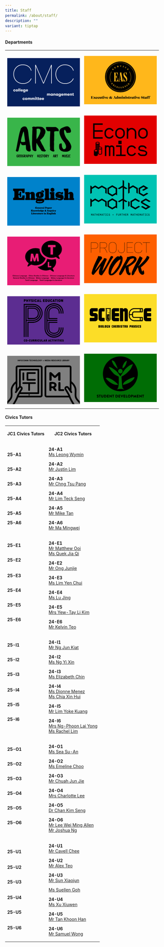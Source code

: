 ```yaml
---
title: Staff
permalink: /about/staff/
description: ""
variant: tiptap
---
```

<h4><strong>Departments</strong></h4>
<table style="minWidth: 50px">
<colgroup>
<col>
<col>
</colgroup>
<tbody>
<tr>
<th rowspan="1" colspan="1">
<p></p><a class="isomer-image-wrapper" href="/about/staff/cmc/"><img style="width: 100%" height="auto" width="100%" alt="" src="/images/About/Dept01_CMC.png"></a>
</th>
<th rowspan="1" colspan="1">
<p></p><a class="isomer-image-wrapper" href="/about/staff/eas"><img style="width: 100%" height="auto" width="100%" alt="" src="/images/About/Dept02_EAS.png"></a>
<p></p>
</th>
</tr>
<tr>
<td rowspan="1" colspan="1">
<p></p><a class="isomer-image-wrapper" href="/about/staff/arts/"><img style="width: 100%" height="auto" width="100%" alt="" src="/images/About/Dept06_Arts.png"></a>
</td>
<td rowspan="1" colspan="1">
<p></p><a class="isomer-image-wrapper" href="/about/staff/econs/"><img style="width: 100%" height="auto" width="100%" alt="" src="/images/About/Dept07_Econs.png"></a>
<p></p>
</td>
</tr>
<tr>
<td rowspan="1" colspan="1">
<p></p><a class="isomer-image-wrapper" href="/about/staff/english/"><img style="width: 100%" height="auto" width="100%" alt="" src="/images/About/Dept03_English.png"></a>
</td>
<td rowspan="1" colspan="1">
<p></p><a class="isomer-image-wrapper" href="/about/staff/maths/"><img style="width: 100%" height="auto" width="100%" alt="" src="/images/About/Dept08_Math.png"></a>
<p></p>
</td>
</tr>
<tr>
<td rowspan="1" colspan="1">
<p></p><a class="isomer-image-wrapper" href="/about/staff/mtl/"><img style="width: 100%" height="auto" width="100%" alt="" src="/images/About/Dept05_MTL.png"></a>
</td>
<td rowspan="1" colspan="1">
<p></p><a class="isomer-image-wrapper" href="/about/staff/pw/"><img style="width: 100%" height="auto" width="100%" alt="" src="/images/About/Dept04_PW.png"></a>
<p></p>
</td>
</tr>
<tr>
<td rowspan="1" colspan="1">
<p></p><a class="isomer-image-wrapper" href="/about/staff/pe/"><img style="width: 100%" height="auto" width="100%" alt="" src="/images/About/Dept10_PE.png"></a>
</td>
<td rowspan="1" colspan="1">
<p></p><a class="isomer-image-wrapper" href="/about/staff/science/"><img style="width: 100%" height="auto" width="100%" alt="" src="/images/About/Dept09_Science.png"></a>
<p></p>
</td>
</tr>
<tr>
<td rowspan="1" colspan="1">
<p></p><a class="isomer-image-wrapper" href="/about/staff/ict/"><img style="width: 100%" height="auto" width="100%" alt="" src="/images/About/Dept11_ICTMRL.png"></a>
</td>
<td rowspan="1" colspan="1">
<p></p><a class="isomer-image-wrapper" href="/about/staff/sd/"><img style="width: 100%" height="auto" width="100%" alt="" src="/images/About/Dept12_SD.png"></a>
<p></p>
</td>
</tr>
</tbody>
</table>
<p></p>
<h4><strong>Civics Tutors</strong></h4>
<p></p>
<table style="minWidth: 50px">
<colgroup>
<col>
<col>
</colgroup>
<tbody>
<tr>
<th rowspan="1" colspan="1">
<p>JC1 Civics Tutors</p>
</th>
<th rowspan="1" colspan="1">
<p>JC2 Civics Tutors</p>
</th>
</tr>
<tr>
<td rowspan="1" colspan="1">
<p><strong>25-A1</strong> 
<br>
</p>
<p>
<br><strong>25-A2</strong> 
<br>
</p>
<p>
<br><strong>25-A3</strong> 
<br>
</p>
<p>
<br><strong>25-A4</strong> 
<br>
</p>
<p>
<br><strong>25-A5</strong> 
<br>
</p>
<p></p>
<p><strong>25-A6</strong>
</p>
<p></p>
</td>
<td rowspan="1" colspan="1">
<p><strong>24-A1</strong> 
<br><a href="https://www.eunoiajc.moe.edu.sg/about/staff/arts/ms-leong-wymin/" rel="noopener noreferrer nofollow" target="_blank">Ms Leong Wymin</a>
</p>
<p></p>
<p><strong>24-A2</strong> 
<br><a href="https://www.eunoiajc.moe.edu.sg/about/staff/science/mr-justin-lim/" rel="noopener noreferrer nofollow" target="_blank">Mr Justin Lim</a>
</p>
<p></p>
<p><strong>24-A3</strong> 
<br><a href="https://www.eunoiajc.moe.edu.sg/about/staff/mtl/mr-chng-tsu-pang/" rel="noopener noreferrer nofollow" target="_blank">Mr Chng Tsu Pang</a>
</p>
<p></p>
<p><strong>24-A4</strong> 
<br><a href="/about/staff/science/mr-lim-teck-seng/" rel="noopener noreferrer nofollow" target="_blank">Mr Lim Teck Seng</a>
</p>
<p></p>
<p><strong>24-A5</strong> 
<br><a href="mailto:mike.tan@ejc.edu.sg" rel="noopener nofollow" target="_blank">Mr Mike Tan</a>
</p>
<p></p>
<p><strong>24-A6</strong> 
<br><a href="https://www.eunoiajc.moe.edu.sg/about/staff/econs/mr-ma-mingwei/" rel="noopener noreferrer nofollow" target="_blank">Mr Ma Mingwei</a>
</p>
</td>
</tr>
<tr>
<td rowspan="1" colspan="1">
<p></p>
<p><strong>25-E1</strong> 
<br>
</p>
<p>
<br><strong>25-E2</strong> 
<br>
<br>
<br><strong>25-E3 </strong>
<br>
</p>
<p>
<br><strong>25-E4 </strong>
<br>
</p>
<p>
<br><strong>25-E5 </strong>
<br>
</p>
<p>
<br><strong>25-E6 </strong>
<br>
<br>
</p>
</td>
<td rowspan="1" colspan="1">
<p></p>
<p><strong>24-E1</strong> 
<br><a href="mailto:matthew.ooi@ejc.edu.sg" rel="noopener nofollow" target="_blank">Mr Matthew Ooi</a>
<br><a href="https://www.eunoiajc.moe.edu.sg/about/staff/arts/ms-quek-jia-qi/" rel="noopener noreferrer nofollow" target="_blank">Ms Quek Jia Qi</a>
</p>
<p></p>
<p><strong>24-E2</strong> 
<br><a href="mailto:ong.junjie@ejc.edu.sg" rel="noopener nofollow" target="_blank">Mr Ong Junjie</a>
</p>
<p></p>
<p><strong>24-E3</strong> 
<br><a href="https://www.eunoiajc.moe.edu.sg/about/staff/maths/ms-lim-yen-chui/" rel="noopener noreferrer nofollow" target="_blank">Ms Lim Yen Chui</a>
</p>
<p></p>
<p><strong>24-E4</strong> 
<br><a href="https://www.eunoiajc.moe.edu.sg/about/staff/mtl/ms-lu-jing/" rel="noopener noreferrer nofollow" target="_blank">Ms Lu Jing</a>
</p>
<p></p>
<p><strong>24-E5</strong> 
<br><a href="https://www.eunoiajc.moe.edu.sg/about/staff/science/mrs-yew-tay-li-kim/" rel="noopener noreferrer nofollow" target="_blank">Mrs Yew-Tay Li Kim</a>
</p>
<p></p>
<p><strong>24-E6</strong> 
<br><a href="https://www.eunoiajc.moe.edu.sg/about/staff/econs/mr-kelvin-teo/" rel="noopener noreferrer nofollow" target="_blank">Mr Kelvin Teo</a>
</p>
</td>
</tr>
<tr>
<td rowspan="1" colspan="1">
<p></p>
<p><strong>25-I1</strong> 
<br>
</p>
<p>
<br><strong>25-I2</strong> 
<br>
</p>
<p>
<br><strong>25-I3<br></strong>
<br>
<br><strong>25-I4<br></strong>
</p>
<p>
<br><strong>25-I5<br></strong>
</p>
<p>
<br><strong>25-I6</strong>
</p>
<p>
<br>
</p>
</td>
<td rowspan="1" colspan="1">
<p></p>
<p><strong>24-I1</strong> 
<br><a href="https://www.eunoiajc.moe.edu.sg/about/staff/pe/mr-ng-jun-kiat/" rel="noopener noreferrer nofollow" target="_blank">Mr Ng Jun Kiat</a>
</p>
<p></p>
<p><strong>24-I2</strong> 
<br><a href="https://www.eunoiajc.moe.edu.sg/about/staff/maths/ms-ng-yixin/" rel="noopener noreferrer nofollow" target="_blank">Ms Ng Yi Xin</a>
</p>
<p></p>
<p><strong>24-I3</strong> 
<br><a href="https://www.eunoiajc.moe.edu.sg/about/staff/econs/ms-elizabeth-chin/" rel="noopener noreferrer nofollow" target="_blank">Ms Elizabeth Chin</a>
</p>
<p></p>
<p><strong>24-I4</strong> 
<br><a href="mailto:dionne.menez@ejc.edu.sg" rel="noopener nofollow" target="_blank">Ms Dionne Menez</a>
<br><a href="https://www.eunoiajc.moe.edu.sg/about/staff/science/ms-chia-xin-hui/" rel="noopener noreferrer nofollow" target="_blank">Ms Chia Xin Hui</a>
</p>
<p></p>
<p><strong>24-I5</strong> 
<br><a href="https://www.eunoiajc.moe.edu.sg/staff/mathematics/mr-lim-yoke-kuang/" rel="noopener noreferrer nofollow" target="_blank">Mr Lim Yoke Kuang</a>
</p>
<p></p>
<p><strong>24-I6</strong> 
<br><a href="https://www.eunoiajc.moe.edu.sg/about/staff/maths/mrs-ng-phoon-lai-yong/" rel="noopener noreferrer nofollow" target="_blank">Mrs Ng-Phoon Lai Yong</a>
<br><a href="mailto:rachel.lim@ejc.edu.sg" rel="noopener nofollow" target="_blank">Ms Rachel Lim</a>
</p>
</td>
</tr>
<tr>
<td rowspan="1" colspan="1">
<p></p>
<p><strong>25-O1</strong> 
<br>
</p>
<p>
<br><strong>25-O2</strong>
</p>
<p></p>
<p>
<br><strong>25-O3</strong> 
<br>
</p>
<p>
<br><strong>25-O4</strong> 
<br>
</p>
<p>
<br><strong>25-O5</strong> 
<br>
</p>
<p>
<br><strong>25-O6</strong> 
<br>
<br>
</p>
</td>
<td rowspan="1" colspan="1">
<p></p>
<p><strong>24-O1</strong> 
<br><a href="https://www.eunoiajc.moe.edu.sg/about/staff/arts/ms-sea-su-an/" rel="noopener noreferrer nofollow" target="_blank">Ms Sea Su-An</a>
</p>
<p></p>
<p><strong>24-O2</strong> 
<br><a href="https://www.eunoiajc.moe.edu.sg/about/staff/science/ms-emeline-choo/" rel="noopener noreferrer nofollow" target="_blank">Ms Emeline Choo</a>
</p>
<p></p>
<p><strong>24-O3</strong>
<br><a href="mailto:chuah.jun.jie@ejc.edu.sg" rel="noopener nofollow" target="_blank">Mr Chuah Jun Jie</a>
</p>
<p></p>
<p><strong>24-O4</strong> 
<br><a href="https://www.eunoiajc.moe.edu.sg/about/staff/english/mrs-charlotte-lee/" rel="noopener noreferrer nofollow" target="_blank">Mrs Charlotte Lee</a>
</p>
<p></p>
<p><strong>24-O5</strong> 
<br><a href="https://www.eunoiajc.moe.edu.sg/about/staff/science/dr-chan-kim-seng/" rel="noopener noreferrer nofollow" target="_blank">Dr Chan Kim Seng</a>
</p>
<p></p>
<p><strong>24-O6</strong> 
<br><a href="https://www.eunoiajc.moe.edu.sg/about/staff/pe/mr-allen-lee/" rel="noopener noreferrer nofollow" target="_blank">Mr Lee Wei Ming Allen</a> 
<br><a href="https://www.eunoiajc.moe.edu.sg/about/staff/english/mr-joshua-ng/" rel="noopener noreferrer nofollow" target="_blank">Mr Joshua Ng</a>
</p>
<p></p>
</td>
</tr>
<tr>
<td rowspan="1" colspan="1">
<p></p>
<p><strong>25-U1</strong> 
<br>
<br>
<br><strong>25-U2</strong> 
<br>
</p>
<p>
<br><strong>25-U3</strong> 
<br>
<br>
<br><strong>25-U4</strong> 
<br>
</p>
<p>
<br><strong>25-U5</strong> 
<br>
<br>
<br><strong>25-U6</strong> 
<br>
</p>
</td>
<td rowspan="1" colspan="1">
<p></p>
<p><strong>24-U1</strong> 
<br><a href="https://www.eunoiajc.moe.edu.sg/staff/english/mr-cavell-chee/" rel="noopener noreferrer nofollow" target="_blank">Mr Cavell Chee</a>
</p>
<p></p>
<p><strong>24-U2</strong> 
<br><a href="https://www.eunoiajc.moe.edu.sg/about/staff/maths/mr-alex-teo/" rel="noopener noreferrer nofollow" target="_blank">Mr Alex Teo</a>
</p>
<p></p>
<p><strong>24-U3</strong> 
<br><a href="https://www.eunoiajc.moe.edu.sg/about/staff/mtl/mr-sun-xiaojun/" rel="noopener noreferrer nofollow" target="_blank">Mr Sun Xiaojun</a>
</p>
<p><a href="mailto:suellen.goh@ejc.edu.sg" rel="noopener nofollow" target="_blank">Ms Suellen Goh</a>
</p>
<p></p>
<p><strong>24-U4</strong> 
<br><a href="https://www.eunoiajc.moe.edu.sg/staff/english/ms-xu-xiuwen/" rel="noopener noreferrer nofollow" target="_blank">Ms Xu Xiuwen</a>
</p>
<p></p>
<p><strong>24-U5</strong> 
<br><a href="https://www.eunoiajc.moe.edu.sg/about/staff/maths/mr-tan-khoon-han/" rel="noopener noreferrer nofollow" target="_blank">Mr Tan Khoon Han</a>
</p>
<p></p>
<p><strong>24-U6</strong> 
<br><a href="https://www.eunoiajc.moe.edu.sg/about/staff/english/mr-samuel-wong/" rel="noopener noreferrer nofollow" target="_blank">Mr Samuel Wong</a>
</p>
<p></p>
</td>
</tr>
</tbody>
</table>
<p></p>